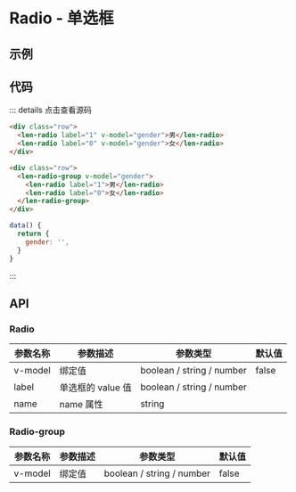 # Radio - 单选框

## 示例

<ClientOnly>
  <radio-demo></radio-demo>
</ClientOnly>

## 代码

::: details 点击查看源码

```HTML
<div class="row">
  <len-radio label="1" v-model="gender">男</len-radio>
  <len-radio label="0" v-model="gender">女</len-radio>
</div>

<div class="row">
  <len-radio-group v-model="gender">
    <len-radio label="1">男</len-radio>
    <len-radio label="0">女</len-radio>
  </len-radio-group>
</div>
```

```Javascript
data() {
  return {
    gender: '',
  }
}
```

:::

## API

### Radio

| 参数名称 | 参数描述          | 参数类型                  | 默认值 |
| -------- | ----------------- | ------------------------- | ------ |
| v-model  | 绑定值            | boolean / string / number | false  |
| label    | 单选框的 value 值 | boolean / string / number |        |
| name     | name 属性         | string                    |        |

### Radio-group

| 参数名称 | 参数描述 | 参数类型                  | 默认值 |
| -------- | -------- | ------------------------- | ------ |
| v-model  | 绑定值   | boolean / string / number | false  |
